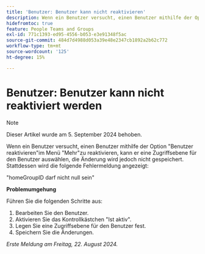 ```yaml
---
title: 'Benutzer: Benutzer kann nicht reaktivieren'
description: Wenn ein Benutzer versucht, einen Benutzer mithilfe der Option Benutzer reaktivieren im Menü Mehr zu reaktivieren, kann er eine Zugriffsebene für den Benutzer auswählen, die Änderung wird jedoch nicht gespeichert. Stattdessen wird dem Benutzer ein Fehler angezeigt. Eine Problemumgehung ist verfügbar.
hidefromtoc: true
feature: People Teams and Groups
exl-id: 771c1393-ed95-4556-b053-e3e91348f5ac
source-git-commit: 484d7d4988d053a39e48e2347cb1892a2b62c772
workflow-type: tm+mt
source-wordcount: '125'
ht-degree: 15%

---
```


# Benutzer: Benutzer kann nicht reaktiviert werden

>[!NOTE]
>
>Dieser Artikel wurde am 5. September 2024 behoben.

Wenn ein Benutzer versucht, einen Benutzer mithilfe der Option &quot;Benutzer reaktivieren&quot;im Menü &quot;Mehr&quot;zu reaktivieren, kann er eine Zugriffsebene für den Benutzer auswählen, die Änderung wird jedoch nicht gespeichert. Stattdessen wird die folgende Fehlermeldung angezeigt:

&quot;homeGroupID darf nicht null sein&quot;

**Problemumgehung**

Führen Sie die folgenden Schritte aus:

1. Bearbeiten Sie den Benutzer.
1. Aktivieren Sie das Kontrollkästchen &quot;Ist aktiv&quot;.
1. Legen Sie eine Zugriffsebene für den Benutzer fest.
1. Speichern Sie die Änderungen.

_Erste Meldung am Freitag, 22. August 2024._
